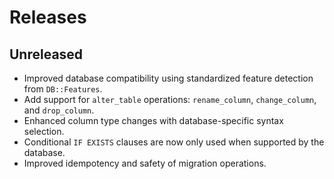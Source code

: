 # Releases

## Unreleased

  - Improved database compatibility using standardized feature detection from `DB::Features`.
  - Add support for `alter_table` operations: `rename_column`, `change_column`, and `drop_column`.
  - Enhanced column type changes with database-specific syntax selection.
  - Conditional `IF EXISTS` clauses are now only used when supported by the database.
  - Improved idempotency and safety of migration operations.
